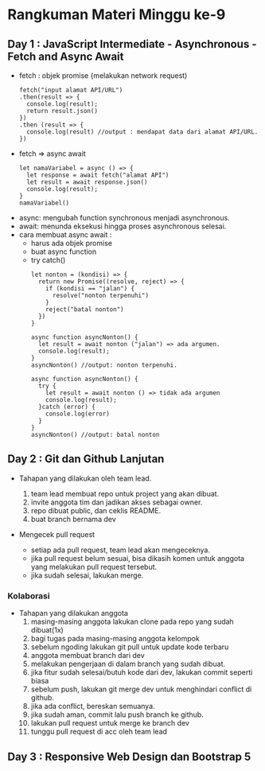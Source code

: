# Rangkuman Materi Minggu ke-9
## Day 1 : JavaScript Intermediate - Asynchronous - Fetch and Async Await
- fetch : objek promise {melakukan network request)
  ```
  fetch("input alamat API/URL")
  .then(result => {
    console.log(result);
    return result.json()
  })
  .then (result => {
    console.log(result) //output : mendapat data dari alamat API/URL.
  })
  ```
- fetch => async await
  ```
  let namaVariabel = async () => {
    let response = await fetch("alamat API")
    let result = await response.json()
    console.log(result);
  }
  namaVariabel()
  ```
- async: mengubah function synchronous menjadi asynchronous.
- await: menunda eksekusi hingga proses asynchronous selesai.
- cara membuat async await :
  - harus ada objek promise 
  - buat async function
  - try catch()
    ```
    let nonton = (kondisi) => {
      return new Promise((resolve, reject) => {
        if (kondisi == "jalan") {
          resolve("nonton terpenuhi")
        }
        reject("batal nonton")
      })
    }
    
    async function asyncNonton() {
      let result = await nonton ("jalan") => ada argumen.
      console.log(result);
    }
    asyncNonton() //output: nonton terpenuhi.
    
    async function asyncNonton() {
      try {
        let result = await nonton () => tidak ada argumen
        console.log(result);
      }catch (error) {
        console.log(error)
      }
    }
    asyncNonton() //output: batal nonton
    ```
    
## Day 2 : Git dan Github Lanjutan
- Tahapan yang dilakukan oleh team lead.
  1. team lead membuat repo untuk project yang akan dibuat.
  2. invite anggota tim dan jadikan akses sebagai owner.
  3. repo dibuat public, dan ceklis README.
  4. buat branch bernama dev
  
- Mengecek pull request
  - setiap ada pull request, team lead akan mengeceknya.
  - jika pull request belum sesuai, bisa dikasih komen untuk anggota yang melakukan pull request tersebut.
  - jika sudah selesai, lakukan merge.
   
### Kolaborasi
- Tahapan yang dilakukan anggota
  1. masing-masing anggota lakukan clone pada repo yang sudah dibuat(1x)
  2. bagi tugas pada masing-masing anggota kelompok 
  3. sebelum ngoding lakukan git pull untuk update kode terbaru
  4. anggota membuat branch dari dev
  5. melakukan pengerjaan di dalam branch yang sudah dibuat.
  6. jika fitur sudah selesai/butuh kode dari dev, lakukan commit seperti biasa
  7. sebelum push, lakukan git merge dev untuk menghindari conflict di github.
  8. jika ada conflict, bereskan semuanya.
  9. jika sudah aman, commit lalu push branch ke github.
  10. lakukan pull request untuk merge ke branch dev
  11. tunggu pull request di acc oleh team lead

## Day 3 : Responsive Web Design dan Bootstrap 5
